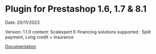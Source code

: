 # Plugin for Prestashop 1.6, 1.7 & 8.1

Date: 20/11/2023

Version: 1.1.0 
content: Scalexpert E-financing solutions supported : Split payment, Long credit + insurance

[Documentation](https://docs.scalexpert.societegenerale.com/apidocs/3mLlrPx3sPtekcQvEEUg/integration-guides/integrations-modes/plugins/prestashop-1.6-1.7-8.1)
